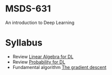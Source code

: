 # MSDS-631
An introduction to Deep Learning



# Syllabus


* Review [Linear Algebra for DL](https://github.com/USFCA-MSDS/MSDS-631/blob/main/Linear_algebra_for_DL.ipynb)
* Review [Probability for DL](https://github.com/USFCA-MSDS/MSDS-631/blob/main/Introduction_to_Probability_in_Python.ipynb)
* Fundamental algorithm [The gradient descent](https://github.com/USFCA-MSDS/MSDS-631/blob/main/Introduction_to_gradient_decent_for_dense_layers_in_the_context_of_binary_classification%20(2).ipynb)

